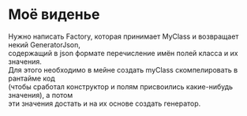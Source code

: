 # Моё виденье
Нужно написать Factory, которая принимает MyClass и возвращает некий GeneratorJson,  
содержащий в json формате перечисление имён полей класса и их значения.  
Для этого необходимо в мейне создать myClass скомпелировать в рантайме код  
(чтобы сработал конструктор и полям присвоились какие-нибудь значения), а потом  
эти значения достать и на их основе создать генератор.
